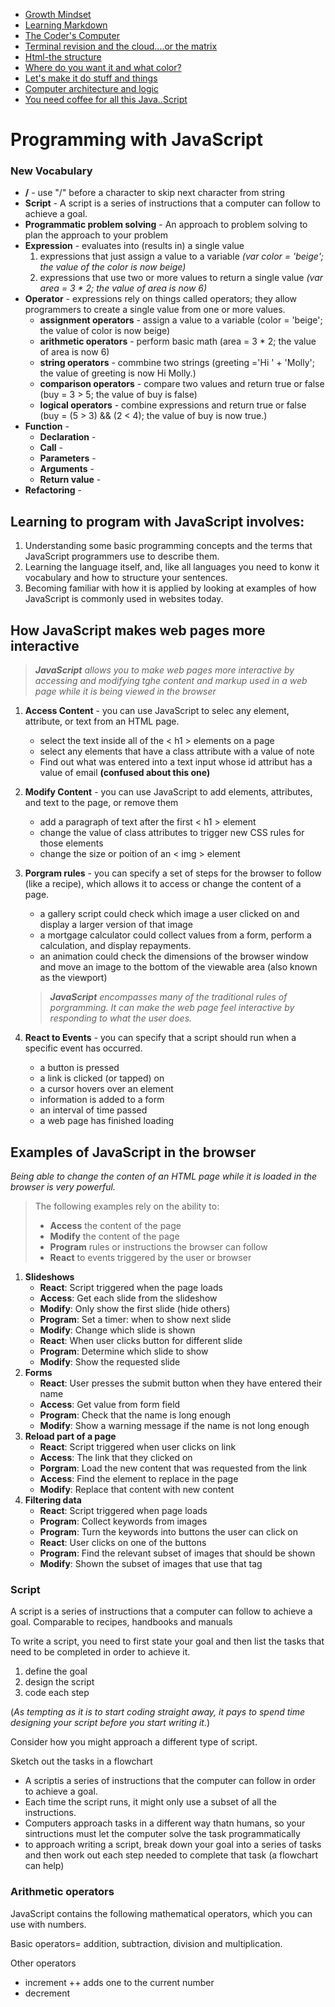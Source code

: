 - [Growth Mindset](https://zenatomsk.github.io/reading-notes/)
- [Learning Markdown](https://zenatomsk.github.io/reading-notes/01-learning-markdown) 
- [The Coder's Computer](https://zenatomsk.github.io/reading-notes/02-the-coders-computer)
- [Terminal revision and the cloud....or the matrix](https://zenatomsk.github.io/reading-notes/03-revisions-and-the-cloud)
- [Html-the structure](https://zenatomsk.github.io/reading-notes/04-structure-with-html)
- [Where do you want it and what color?](https://zenatomsk.github.io/reading-notes/05-design-with-css)
- [Let's make it do stuff and things](https://zenatomsk.github.io/reading-notes/06a-dynamic-with-javascript)
- [Computer architecture and logic](https://zenatomsk.github.io/reading-notes/06b-computer-architecture-and-logic)
- [You need coffee for all this Java..Script](https://zenatomsk.github.io/reading-notes/07-programming-with-js)

# **Programming with JavaScript**

### **New Vocabulary**
- **/** - use "/" before a character to skip next character from string
- **Script** - A script is a series of instructions that a computer can follow to achieve a goal.
- **Programmatic problem solving** - An approach to problem solving to plan the approach to your problem
- **Expression** - evaluates into (results in) a single value
    1. expressions that just assign a value to a variable *(var color = 'beige'; the value of the color is now beige)*
    2. expressions that use two or more values to return a single value *(var area = 3 * 2; the value of area is now 6)*
- **Operator** - expressions rely on things called operators; they allow programmers to create a single value from one or more values.
    - **assignment operators** - assign a value to a variable (color = 'beige'; the value of color is now beige)
    - **arithmetic operators** - perform basic math (area = 3 * 2; the value of area is now 6)
    - **string operators** - commbine two strings (greeting ='Hi ' +  'Molly'; the value of greeting is now Hi Molly.)
    - **comparison operators** - compare two values and return true or false (buy = 3 > 5; the value of buy is false)
    - **logical operators** - combine expressions and return true or false (buy = (5 > 3) && (2 < 4); the value of buy is now true.)
- **Function** -
  - **Declaration** -
  - **Call** - 
  - **Parameters** - 
  - **Arguments** - 
  - **Return value** - 
- **Refactoring** - 

## **Learning to program with JavaScript involves:**
1. Understanding some basic programming concepts and the terms that JavaScript programmers use to describe them.
2. Learning the language itself, and, like all languages you need to konw it vocabulary and how to structure your sentences.
3. Becoming familiar with how it is applied by looking at examples of how JavaScript is commonly used in websites today.

## **How JavaScript makes web pages more interactive**

>***JavaScript** allows you to make web pages more interactive by accessing and modifying tghe content and markup used in a web page while it is being viewed in the browser*

1. **Access Content** - you can use JavaScript to selec any element, attribute, or text from an HTML page.
    - select the text inside all of the < h1 > elements on a page
    - select any elements that have a class attribute with a value of note
    - Find out what was entered into a text input whose id attribut has a value of email **(confused about this one)**
2. **Modify Content** - you can use JavaScript to add elements, attributes, and text to the page, or remove them
    - add a paragraph of text after the first < h1 > element
    - change the value of class attributes to trigger new CSS rules for those elements
    - change the size or poition of an < img > element
3. **Porgram rules** - you can specify a set of steps for the browser to follow (like a recipe), which allows it to access or change the content of a page.
    - a gallery script could check which image a user clicked on and display a larger version of that image
    - a mortgage calculator could collect values from a form, perform a calculation, and display repayments.
    - an animation could check the dimensions of the browser window and move an image to the bottom of the viewable area (also known as the viewport)
            
    >***JavaScript** encompasses many of the traditional rules of porgramming. It can make the web page feel interactive by responding to what the user does.*
4. **React to Events** - you can specify that a script should run when a specific event has occurred.
    - a button is pressed
    - a link is clicked (or tapped) on
    - a cursor hovers over an element
    - information is added to a form
    - an interval of time passed
    - a web page has finished loading

## Examples of JavaScript in the browser
*Being able to change the conten of an HTML page while it is loaded in the browser is very powerful.*

>The following examples rely on the ability to:
> - **Access** the content of the page
> - **Modify** the content of the page
> - **Program** rules or instructions the browser can follow
> - **React** to events triggered by the user or browser
    
1. **Slideshows**
    - **React**: Script triggered when the page loads
    - **Access**: Get each slide from the slideshow
    - **Modify**: Only show the first slide (hide others)
    - **Program**: Set a timer: when to show next slide
    - **Modify**: Change which slide is shown
    - **React**: When user clicks button for different slide
    - **Program**: Determine which slide to show
    - **Modify**: Show the requested slide
2. **Forms**
    - **React**: User presses the submit button when they have entered their name
    - **Access**: Get value from form field
    - **Program**: Check that the name is long enough
    - **Modify**: Show a warning message if the name is not long enough
3. **Reload part of a page**
    - **React**: Script triggered when user clicks on link
    - **Access**: The link that they clicked on
    - **Porgram**: Load the new content that was requested from the link
    - **Access**: Find the element to replace in the page
    - **Modify**: Replace that content with new content
4. **Filtering data**
    - **React**: Script triggered when page loads
    - **Program**: Collect keywords from images
    - **Program**: Turn the keywords into buttons the user can click on
    - **React**: User clicks on one of the buttons
    - **Program**: Find the relevant subset of images that should be shown
    - **Modify**: Shown the subset of images that use that tag

### Script

A script is a series of instructions that a computer can follow to achieve a goal. Comparable to recipes, handbooks and manuals

To write a script, you need to first state your goal and then list the tasks that need to be completed in order to achieve it.
1. define the goal
2. design the script
3. code each step

(*As tempting as it is to start coding straight away, it pays to spend time designing your script before you start writing it.*)

Consider how you might approach a different type of script.

Sketch out the tasks in a flowchart

- A scriptis a series of instructions that the computer can follow in order to achieve a goal.
- Each time the script runs, it might only use a subset of all the instructions.
- Computers approach tasks in a different way thatn humans, so your sintructions must let the computer solve the task programmatically
- to approach writing a script, break down your goal into a series of tasks and then work out each step needed to complete that task (a flowchart can help)

### **Arithmetic operators**

JavaScript contains the following mathematical operators, which you can use with numbers.

Basic operators= addition, subtraction, division and multiplication.

Other operators
- increment ++ adds one to the current number
- decrement 